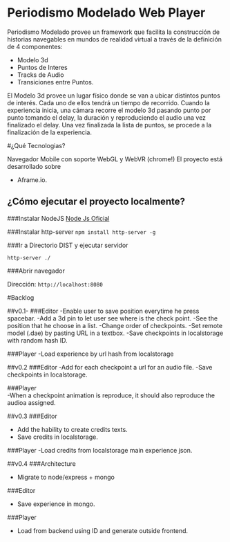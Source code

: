 
# Periodismo Modelado Web Player

Periodismo Modelado provee un framework que facilita la construcción de historias navegables en mundos de realidad virtual a través de la definición de 4 componentes:
- Modelo 3d
- Puntos de Interes
- Tracks de Audio 
- Transiciones entre Puntos.

El Modelo 3d provee un lugar físico donde se van a ubicar distintos puntos de interés. Cada uno de ellos tendrá un tiempo de recorrido.
Cuando la experiencia inicia, una cámara recorre el modelo 3d pasando punto por punto tomando el delay, la duración y reproduciendo el audio una vez finalizado el delay.
Una vez finalizada la lista de puntos, se procede a la finalización de la experiencia.



#¿Qué Tecnologias?

Navegador Mobile con soporte  WebGL y WebVR (chrome!)
El proyecto está desarrollado sobre 
- Aframe.io.

## ¿Cómo ejecutar el proyecto localmente?
 
###Instalar NodeJS
[Node Js Oficial](http://nodejs.org)


###Instalar http-server
`npm install http-server -g`

###Ir a Directorio DIST y ejecutar servidor


`http-server ./`

###Abrir navegador 

Dirección: `http://localhost:8080`



#Backlog

##v0.1-
###Editor
-Enable user to save position everytime he press spacebar. 
-Add a 3d pin to let user see where is the check point. 
-See the position that he choose in a list. 
-Change order of checkpoints. 
-Set remote model (.dae) by pasting URL in a textbox. 
-Save checkpoints in localstorage with random hash ID. 

###Player
-Load experience by url hash from localstorage


##v0.2
###Editor 
-Add for each checkpoint a url for an audio file.
-Save checkpoints in localstorage.

###Player  
-When a checkpoint animation is reproduce, it should also reproduce the audioa assigned.

##v0.3
###Editor
- Add the hability to create credits texts.
- Save credits in localstorage.

###Player
-Load credits from localstorage main experience json.

##v0.4
###Architecture
- Migrate to node/express + mongo

###Editor
- Save experience in mongo.

###Player
- Load from backend using ID and generate outside frontend.





